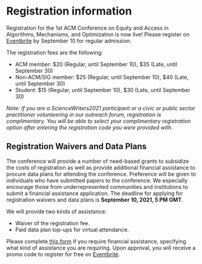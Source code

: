 # Registration information

Registration for the 1st ACM Conference on Equity and Access in Algorithms, Mechanisms, and Optimization is now live! Please register on [Eventbrite](https://eaamo21.eventbrite.com) by September 10 for regular admission.

The registration fees are the following:

- ACM member: $20 (Regular, until September 10), $35 (Late, until September 30)
- Non-ACM/SIG member: $25 (Regular, until September 10), $40 (Late, until September 30)
- Student: $15 (Regular, until September 10), $30 (Late, until September 30)

*Note: If you are a ScienceWriters2021 participant or a civic or public sector practitioner volunteering in our outreach forum, registration is complimentary. You will be able to select your complimentary registration option after entering the registration code you were provided with.*

## Registration Waivers and Data Plans
 
The conference will provide a number of need-based grants to subsidize the costs of registration as well as provide additional financial assistance to procure data plans for attending the conference. Preference will be given to individuals who have submitted papers to the conference. We especially encourage those from underrepresented communities and institutions to submit a financial assistance application. The deadline for applying for registration waivers and data plans is **September 10, 2021, 5 PM GMT.**

We will provide two kinds of assistance:

- Waiver of the registration fee.
- Paid data plan top-ups for virtual attendance.

Please complete [this form](https://forms.gle/AP9nmLStPzHSrqMv7) if you require financial assistance, specifying what kind of assistance you are requiring. Upon approval, you will receive a promo code to register for free on [Eventbrite](https://eaamo21.eventbrite.com).

